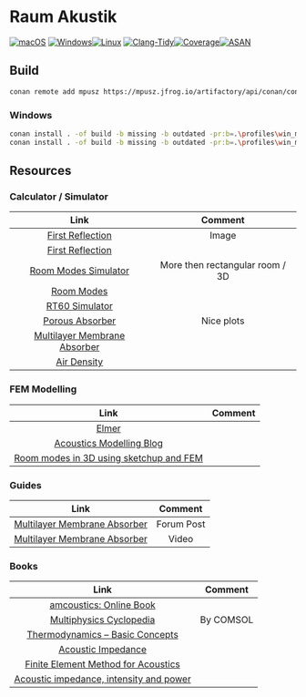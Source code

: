 # Raum Akustik

[![macOS](https://github.com/ModernCircuits/RaumAkustik/actions/workflows/build_mac.yml/badge.svg)](https://github.com/ModernCircuits/RaumAkustik/actions/workflows/build_mac.yml) [![Windows](https://github.com/ModernCircuits/RaumAkustik/actions/workflows/build_windows.yml/badge.svg)](https://github.com/ModernCircuits/RaumAkustik/actions/workflows/build_windows.yml)[![Linux](https://github.com/ModernCircuits/RaumAkustik/actions/workflows/build_linux.yml/badge.svg)](https://github.com/ModernCircuits/RaumAkustik/actions/workflows/build_linux.yml)
[![Clang-Tidy](https://github.com/ModernCircuits/RaumAkustik/actions/workflows/analyze_clang-tidy.yml/badge.svg)](https://github.com/ModernCircuits/RaumAkustik/actions/workflows/analyze_clang-tidy.yml)[![Coverage](https://github.com/ModernCircuits/RaumAkustik/actions/workflows/analyze_coverage.yml/badge.svg)](https://github.com/ModernCircuits/RaumAkustik/actions/workflows/analyze_coverage.yml)[![ASAN](https://github.com/ModernCircuits/RaumAkustik/actions/workflows/analyze_asan.yml/badge.svg?branch=main)](https://github.com/ModernCircuits/RaumAkustik/actions/workflows/analyze_asan.yml)

## Build

```sh
conan remote add mpusz https://mpusz.jfrog.io/artifactory/api/conan/conan-oss
```

### Windows

```sh
conan install . -of build -b missing -b outdated -pr:b=.\profiles\win_msvc -pr:h=.\profiles\win_msvc -s build_type=Debug -s compiler.runtime_type=Debug
conan install . -of build -b missing -b outdated -pr:b=.\profiles\win_msvc -pr:h=.\profiles\win_msvc -s build_type=Release -s compiler.runtime_type=Release
```

## Resources

### Calculator / Simulator

|                                                     Link                                                     |             Comment             |
| :----------------------------------------------------------------------------------------------------------: | :-----------------------------: |
| [First Reflection](https://www.audiosciencereview.com/forum/index.php?attachments/1611427198529-gif.107974/) |              Image              |
|                    [First Reflection](https://www.acoustic.ua/forms/calculator4.en.html#)                    |                                 |
|                              [Room Modes Simulator](https://roomresponse.com/)                               | More then rectangular room / 3D |
|                               [Room Modes](https://amcoustics.com/tools/amroc)                               |                                 |
|                        [RT60 Simulator](https://amcoustics.com/tools/amrev/#/diagram)                        |                                 |
|                 [Porous Absorber](http://www.whealy.com/acoustics/PA_Calculator/index.html)                  |           Nice plots            |
|                  [Multilayer Membrane Absorber](http://www.acousticmodelling.com/multi.php)                  |                                 |
|                      [Air Density](https://www.omnicalculator.com/physics/air-density)                       |                                 |

### FEM Modelling

|                                         Link                                         | Comment |
| :----------------------------------------------------------------------------------: | :-----: |
|                    [Elmer](https://github.com/ElmerCSC/elmerfem)                     |         |
| [Acoustics Modelling Blog](https://computational-acoustics.gitlab.io/website/posts/) |         |
|     [Room modes in 3D using sketchup and FEM](https://blog.kaistale.com/?p=1768)     |         |

### Guides

|                                                                   Link                                                                    |  Comment   |
| :---------------------------------------------------------------------------------------------------------------------------------------: | :--------: |
| [Multilayer Membrane Absorber](https://gearspace.com/board/bass-traps-acoustic-panels-foam-etc/743040-tims-limp-mass-bass-absorbers.html) | Forum Post |
|                                [Multilayer Membrane Absorber](https://www.youtube.com/watch?v=WqnA4qpaaNQ)                                |   Video    |

### Books

|                                                            Link                                                             |  Comment  |
| :-------------------------------------------------------------------------------------------------------------------------: | :-------: |
|                             [amcoustics: Online Book](https://amcoustics.com/articles/thesis/1)                             |           |
|                               [Multiphysics Cyclopedia](https://www.comsol.com/multiphysics)                                | By COMSOL |
|      [Thermodynamics – Basic Concepts](https://durhamcollege.ca/wp-content/uploads/Thermodynamics-Basic-Concepts.pdf)       |           |
|            [Acoustic Impedance](https://www4.uwsp.edu/physastr/kmenning/Phys115/Link5-09_acoustic_impedance.pdf)            |           |
| [Finite Element Method for Acoustics](https://citeseerx.ist.psu.edu/viewdoc/download?doi=10.1.1.740.4745&rep=rep1&type=pdf) |           |
|   [Acoustic impedance, intensity and power](https://www.animations.physics.unsw.edu.au/jw/sound-impedance-intensity.htm)    |           |
